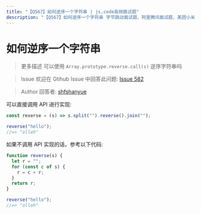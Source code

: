 ```yaml
---
title: "【Q567】如何逆序一个字符串 | js,code高频面试题"
description: "【Q567】如何逆序一个字符串 字节跳动面试题、阿里腾讯面试题、美团小米面试题。"
---
```


# 如何逆序一个字符串

> 更多描述
> 可以使用 `Array.prototype.reverse.call(s)` 逆序字符串吗

> Issue
> 欢迎在 Gtihub Issue 中回答此问题: [Issue 582](https://github.com/shfshanyue/Daily-Question/issues/582)

> Author
> 回答者: [shfshanyue](https://github.com/shfshanyue)

可以直接调用 API 进行实现:

```js
const reverse = (s) => s.split("").reverse().join("");

reverse("hello");
//=> "olleh"
```

如果不调用 API 实现的话，参考以下代码:

```js
function reverse(s) {
  let r = "";
  for (const c of s) {
    r = c + r;
  }
  return r;
}

reverse("hello");
//=> "olleh"
```

